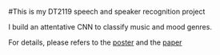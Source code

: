 #This is my DT2119 speech and speaker recognition project

I build an attentative CNN to classify music and mood genres.

For details, please refers to the [poster](https://github.com/TingyiLi/Attentative_CNN-for-music-genre-and-mood-classification/blob/master/DT2119_project_poster.pdf) and the [paper](https://github.com/TingyiLi/Attentative_CNN-for-music-genre-and-mood-classification/blob/master/paper.pdf)
